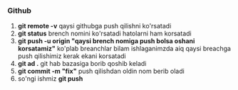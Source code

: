 ### Github

1. **git remote -v** qaysi githubga push qilishni  ko'rsatadi 
2. **git  status**  brench nomini  ko'rsatadi  hatolarni ham korsatadi 
3. **git push -u origin "qaysi brench nomiga push bolsa oshani korsatamiz"** ko'plab breanchlar bilam ishlaganimzda aiq qaysi breachga push qilishimiz kerak ekani  korsatadi
4. **git ad .** git hab bazasiga borib qoshib keladi 
5. **git commit -m "fix"** push qilishdan oldin  nom berib oladi 
6. so'ngi ishmiz **git push**  